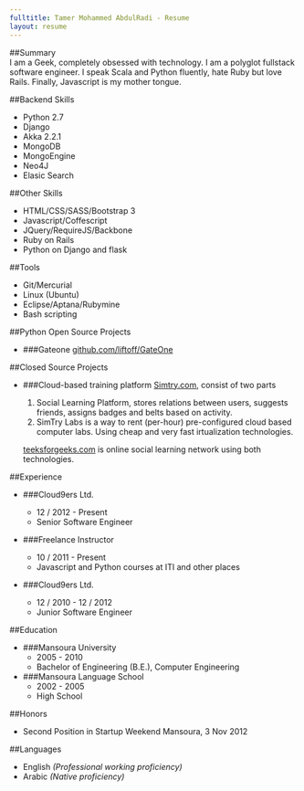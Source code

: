 ```yaml
---
fulltitle: Tamer Mohammed AbdulRadi - Resume
layout: resume
---
```

##Summary	
I am a Geek, completely obsessed with technology. I am a polyglot fullstack software engineer. I speak Scala and Python fluently, hate Ruby but love Rails. Finally, Javascript is my mother tongue.

##Backend Skills	
 - Python 2.7
 - Django
 - Akka 2.2.1
 - MongoDB 
 - MongoEngine
 - Neo4J
 - Elasic Search

##Other Skills	
 - HTML/CSS/SASS/Bootstrap 3
 - Javascript/Coffescript
 - JQuery/RequireJS/Backbone
 - Ruby on Rails
 - Python on Django and flask

##Tools	
 - Git/Mercurial
 - Linux (Ubuntu)
 - Eclipse/Aptana/Rubymine
 - Bash scripting

##Python Open Source Projects
- ###Gateone
  [github.com/liftoff/GateOne](//github.com/liftoff/GateOne/commits?author=tabdulradi)

##Closed Source Projects
- ###Cloud-based training platform
  [Simtry.com](//simtry.com), consist of two parts
  1. Social Learning Platform, stores relations between users, suggests friends, assigns badges and belts based on activity.
  2. SimTry Labs is a way to rent (per-hour) pre-configured cloud based computer labs. Using cheap and very fast <var></var>irtualization technologies. 
  
  [teeksforgeeks.com](//teeksforgeeks.com) is online social learning network using both technologies.

##Experience	
 - ###Cloud9ers Ltd.
   - 12 / 2012 - Present  
   - Senior Software Engineer

 - ###Freelance Instructor
   - 10 / 2011 - Present  
   - Javascript and Python courses at ITI and other places

 - ###Cloud9ers Ltd.
   - 12 / 2010 - 12 / 2012  	
   - Junior Software Engineer

##Education	
 - ###Mansoura University
   - 2005 - 2010  
   - Bachelor of Engineering (B.E.), Computer Engineering
 - ###Mansoura Language School
   - 2002 - 2005
   - High School

##Honors	
 - Second Position in Startup Weekend Mansoura, 3 Nov 2012

##Languages	
 - English _(Professional working proficiency)_
 - Arabic _(Native proficiency)_
